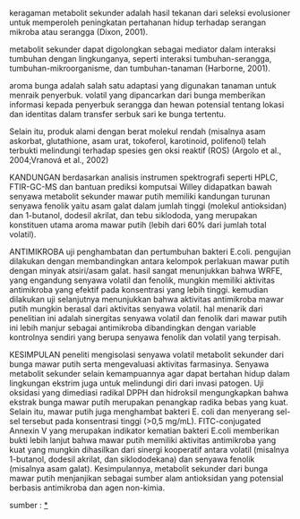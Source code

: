keragaman metabolit sekunder adalah hasil tekanan dari seleksi evolusioner untuk memperoleh peningkatan pertahanan hidup terhadap serangan mikroba atau serangga (Dixon, 2001). 

metabolit sekunder dapat digolongkan sebagai mediator dalam interaksi tumbuhan dengan lingkunganya, seperti interaksi tumbuhan-serangga, tumbuhan-mikroorganisme, dan tumbuhan-tanaman (Harborne, 2001). 

aroma bunga adalah salah satu adaptasi yang digunakan tanaman untuk menraik penyerbuk. volatil yang dipancarkan dari bunga memberikan informasi kepada penyerbuk serangga dan hewan potensial tentang lokasi dan identitas dalam transfer serbuk sari ke bunga tertentu. 

Selain itu, produk alami dengan berat molekul rendah (misalnya asam askorbat, glutathione,
asam urat, tokoferol, karotinoid, polifenol) telah terbukti melindungi
terhadap spesies gen oksi reaktif (ROS) (Argolo et al., 2004;Vranová et al., 2002)

KANDUNGAN
berdasarkan analisis instrumen spektrografi seperti HPLC, FTIR-GC-MS dan bantuan prediksi komputsai Willey didapatkan bawah senyawa metabolit sekunder mawar putih memiliki kandungan turunan senyawa fenolik yaitu asam galat dalam jumlah tinggi (molekul antioksidan) dan 1-butanol, dodesil akrilat, dan tebu siklododa, yang merupakan konstituen utama aroma mawar putih (lebih dari 60% dari jumlah total volatil).

ANTIMIKROBA
uji penghambatan dan pertumbuhan bakteri E.coli. pengujian dilakukan dengan membandingkan antara  kelompok perlakuan mawar putih dengan minyak atsiri/asam galat. hasil sangat menunjukkan
bahwa WRFE, yang engandung senyawa volatil dan fenolik, mungkin memiliki aktivitas antimikroba yang efektif pada konsentrasi yang lebih tinggi. kemudian dilakukan uji selanjutnya menunjukkan bahwa aktivitas antimikroba mawar putih mungkin berasal dari aktivitas senyawa volatil. hal menarik dari penelitian ini adalah sinergitas senyawa volatil dan fenolik dari mawar putih ini lebih manjur sebagai antimikroba dibandingkan dengan variable kontrolnya sendiri yang berupa senyawa fenolik dan volatil yang terpisah.


KESIMPULAN
peneliti mengisolasi senyawa volatil metabolit sekunder dari bunga mawar putih serta mengevaluasi aktivitas farmasinya. Senyawa metabolit sekunder selain kemampuannya agar dapat bertahan hidup dalam lingkungan ekstrim juga untuk melindungi diri dari invasi patogen. Uji oksidasi yang dimediasi radikal DPPH dan hidroksil mengungkapkan bahwa ekstrak bunga mawar putih merupakan penangkap radika bebas yang kuat. Selain itu, mawar putih juga menghambat bakteri E. coli dan menyerang sel-sel tersebut pada konsentrasi tinggi (>0,5 mg/mL). FITC-conjugated Annexin V yang merupakan indikator kematian bakteri E.coli memberikan bukti lebih lanjut bahwa mawar putih memiliki aktivitas antimikroba yang kuat yang mungkin dihasilkan dari sinergi kooperatif antara volatil (misalnya 1-butanol, dodesil akrilat, dan siklododekana) dan senyawa fenolik (misalnya asam galat). Kesimpulannya, metabolit sekunder dari bunga mawar putih menjanjikan sebagai sumber alam antioksidan yang potensial berbasis antimikroba dan agen non-kimia.

sumber : [*](https://ppj-online.org/index.php/PPJ/article/view/783) 

